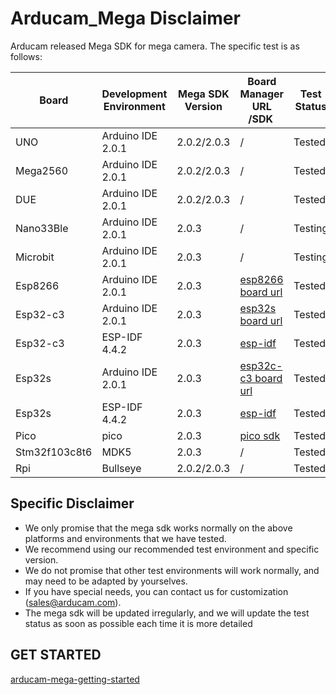 # Arducam_Mega Disclaimer

Arducam released Mega SDK for mega camera. The specific test is as follows:

| Board         | Development Environment | Mega SDK Version | Board Manager URL<br />/SDK                                                                                        | Test Status |
| ------------- | ----------------------- | ---------------- | ------------------------------------------------------------------------------------------------------------------- | ----------- |
| UNO           | Arduino IDE 2.0.1       | 2.0.2/2.0.3      | /                                                                                                                   | Tested      |
| Mega2560      | Arduino IDE 2.0.1       | 2.0.2/2.0.3      | /                                                                                                                   | Tested      |
| DUE           | Arduino IDE 2.0.1       | 2.0.2/2.0.3      | /                                                                                                                   | Tested      |
| Nano33Ble     | Arduino IDE 2.0.1       | 2.0.3            | /                                                                                                                   | Testing     |
| Microbit      | Arduino IDE 2.0.1       | 2.0.3            | /                                                                                                                   | Testing     |
| Esp8266       | Arduino IDE 2.0.1       | 2.0.3            | [esp8266 board url](http://arduino.esp8266.com/stable/package_esp8266com_index.json)                                   | Tested      |
| Esp32-c3      | Arduino IDE 2.0.1       | 2.0.3            | [esp32s board url](https://raw.githubusercontent.com/espressif/arduino-esp32/gh-pages/package_esp32_dev_index.json)    | Tested      |
| Esp32-c3      | ESP-IDF 4.4.2           | 2.0.3            | [esp-idf](https://dl.espressif.cn/dl/esp-idf/?idf=4.4)                                                                 | Tested      |
| Esp32s        | Arduino IDE 2.0.1       | 2.0.3            | [esp32c-c3 board url](https://raw.githubusercontent.com/espressif/arduino-esp32/gh-pages/package_esp32_dev_index.json) | Tested      |
| Esp32s        | ESP-IDF 4.4.2           | 2.0.3            | [esp-idf](https://dl.espressif.cn/dl/esp-idf/?idf=4.4)                                                                 | Tested      |
| Pico          | pico                    | 2.0.3            | [pico sdk](https://github.com/raspberrypi/pico-sdk)                                                                    | Tested      |
| Stm32f103c8t6 | MDK5                    | 2.0.3            | /                                                                                                                   | Tested      |
| Rpi           | Bullseye                | 2.0.2/2.0.3      | /                                                                                                                   | Tested      |

## Specific Disclaimer

- We only promise that the mega sdk works normally on the above platforms and environments that we have tested.
- We recommend using our recommended test environment and specific version.
- We do not promise that other test environments will work normally, and may need to be adapted by yourselves.
- If you have special needs, you can contact us for customization (sales@arducam.com).
- The mega sdk will be updated irregularly, and we will update the test status as soon as possible each time it is more detailed

## GET STARTED

[arducam-mega-getting-started](https://www.arducam.com/docs/arducam-mega/arducam-mega-getting-started/packs/getStarted.html)
